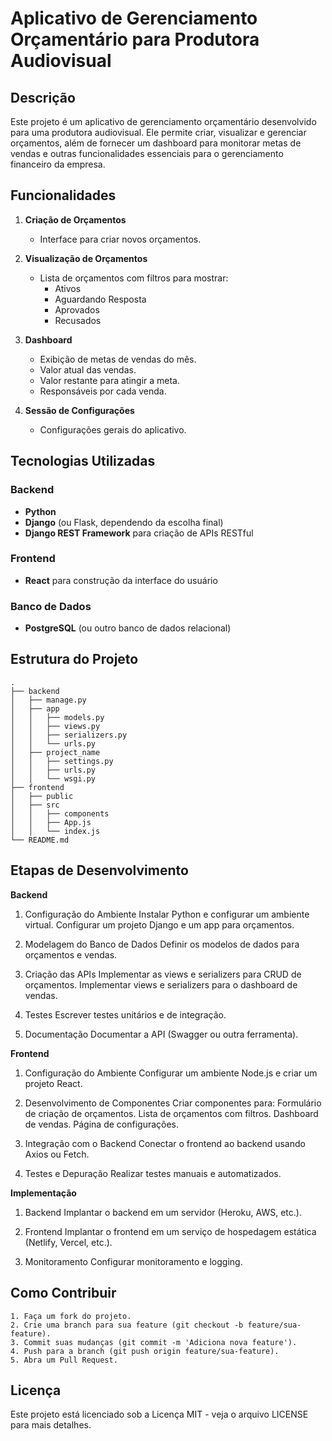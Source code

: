 # Aplicativo de Gerenciamento Orçamentário para Produtora Audiovisual

## Descrição

Este projeto é um aplicativo de gerenciamento orçamentário desenvolvido para uma produtora audiovisual. Ele permite criar, visualizar e gerenciar orçamentos, além de fornecer um dashboard para monitorar metas de vendas e outras funcionalidades essenciais para o gerenciamento financeiro da empresa.

## Funcionalidades

1. **Criação de Orçamentos**
   - Interface para criar novos orçamentos.

2. **Visualização de Orçamentos**
   - Lista de orçamentos com filtros para mostrar:
     - Ativos
     - Aguardando Resposta
     - Aprovados
     - Recusados

3. **Dashboard**
   - Exibição de metas de vendas do mês.
   - Valor atual das vendas.
   - Valor restante para atingir a meta.
   - Responsáveis por cada venda.

4. **Sessão de Configurações**
   - Configurações gerais do aplicativo.

## Tecnologias Utilizadas

### Backend
- **Python**
- **Django** (ou Flask, dependendo da escolha final)
- **Django REST Framework** para criação de APIs RESTful

### Frontend
- **React** para construção da interface do usuário

### Banco de Dados
- **PostgreSQL** (ou outro banco de dados relacional)

## Estrutura do Projeto

```plaintext
.
├── backend
│   ├── manage.py
│   ├── app
│   │   ├── models.py
│   │   ├── views.py
│   │   ├── serializers.py
│   │   └── urls.py
│   ├── project_name
│   │   ├── settings.py
│   │   ├── urls.py
│   │   └── wsgi.py
├── frontend
│   ├── public
│   ├── src
│   │   ├── components
│   │   ├── App.js
│   │   └── index.js
└── README.md
```

## Etapas de Desenvolvimento
**Backend**

  1. Configuração do Ambiente
        Instalar Python e configurar um ambiente virtual.
        Configurar um projeto Django e um app para orçamentos.

  2. Modelagem do Banco de Dados
        Definir os modelos de dados para orçamentos e vendas.

  3. Criação das APIs
        Implementar as views e serializers para CRUD de orçamentos.
        Implementar views e serializers para o dashboard de vendas.

  4. Testes
        Escrever testes unitários e de integração.

  5. Documentação
        Documentar a API (Swagger ou outra ferramenta).

**Frontend**

  1. Configuração do Ambiente
        Configurar um ambiente Node.js e criar um projeto React.

  2. Desenvolvimento de Componentes
        Criar componentes para:
            Formulário de criação de orçamentos.
            Lista de orçamentos com filtros.
            Dashboard de vendas.
            Página de configurações.

  3. Integração com o Backend
        Conectar o frontend ao backend usando Axios ou Fetch.

  4. Testes e Depuração
        Realizar testes manuais e automatizados.

**Implementação**

  1. Backend
        Implantar o backend em um servidor (Heroku, AWS, etc.).

  2. Frontend
        Implantar o frontend em um serviço de hospedagem estática (Netlify, Vercel, etc.).

  3. Monitoramento
        Configurar monitoramento e logging.

## Como Contribuir

    1. Faça um fork do projeto.
    2. Crie uma branch para sua feature (git checkout -b feature/sua-feature).
    3. Commit suas mudanças (git commit -m 'Adiciona nova feature').
    4. Push para a branch (git push origin feature/sua-feature).
    5. Abra um Pull Request.

## Licença

Este projeto está licenciado sob a Licença MIT - veja o arquivo LICENSE para mais detalhes.
